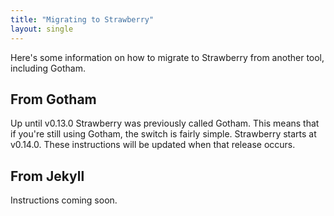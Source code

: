 ```yaml
---
title: "Migrating to Strawberry"
layout: single
---
```


Here's some information on how to migrate to Strawberry from another tool, including Gotham.


## From Gotham

Up until v0.13.0 Strawberry was previously called Gotham.
This means that if you're still using Gotham, the switch is fairly simple.
Strawberry starts at v0.14.0.
These instructions will be updated when that release occurs.


## From Jekyll

Instructions coming soon.
